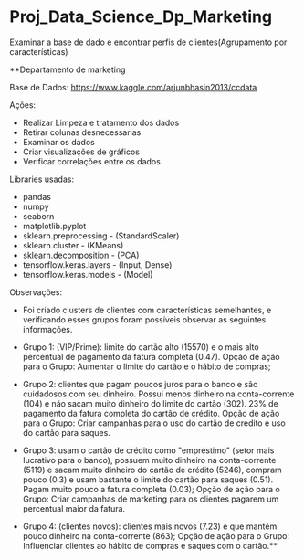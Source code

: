 # Proj_Data_Science_Dp_Marketing
Examinar a base de dado e encontrar perfis de clientes(Agrupamento por características)

**Departamento de marketing

Base de Dados: https://www.kaggle.com/arjunbhasin2013/ccdata

Ações:
- Realizar Limpeza e tratamento dos dados
- Retirar colunas desnecessarias
- Examinar os dados
- Criar visualizações de gráficos
- Verificar correlações entre os dados

Libraries usadas:

- pandas
- numpy
- seaborn
- matplotlib.pyplot
- sklearn.preprocessing - (StandardScaler)
- sklearn.cluster - (KMeans)
- sklearn.decomposition - (PCA)
- tensorflow.keras.layers - (Input, Dense)
- tensorflow.keras.models - (Model)

Observações:
- Foi criado clusters de clientes com características semelhantes, e verificando esses grupos foram possíveis observar as seguintes informações.

- Grupo 1: (VIP/Prime): limite do cartão alto (15570) e o mais alto percentual de pagamento da fatura completa (0.47). Opção de ação para o Grupo: Aumentar o limite do cartão e o hábito de compras;

- Grupo 2: clientes que pagam poucos juros para o banco e são cuidadosos com seu dinheiro. Possui menos dinheiro na conta-corrente (104) e não sacam muito dinheiro do limite do cartão (302). 23% de pagamento da fatura completa do cartão de crédito.
Opção de ação para o Grupo: Criar campanhas para o uso do cartão de credito e uso do cartão para saques.

- Grupo 3: usam o cartão de crédito como "empréstimo" (setor mais lucrativo para o banco), possuem muito dinheiro na conta-corrente (5119) e sacam muito dinheiro do cartão de crédito (5246), compram pouco (0.3) e usam bastante o limite do cartão para saques (0.51). Pagam muito pouco a fatura completa (0.03);
Opção de ação para o Grupo: Criar campanhas de marketing para os clientes pagarem um percentual maior da fatura.

- Grupo 4: (clientes novos): clientes mais novos (7.23) e que mantém pouco dinheiro na conta-corrente (863);
Opção de ação para o Grupo: Influenciar clientes ao hábito de compras e saques com o cartão.**
